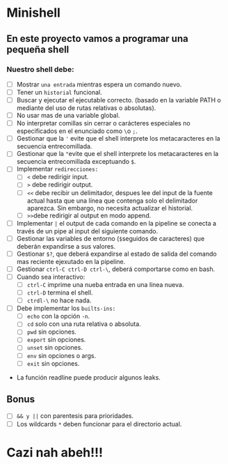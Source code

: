 # Minishell

## En este proyecto vamos a programar una pequeña shell

### Nuestro shell debe:
- [ ] Mostrar ``una entrada`` mientras espera un comando nuevo.
- [ ] Tener un ``historial`` funcional.
- [ ] Buscar y ejecutar el ejecutable correcto. (basado en la variable PATH o mediante del uso de rutas relativas o absolutas).
- [ ] No usar mas de una variable global.
- [ ] No interpretar comillas sin cerrar o carácteres especiales no especificados en el enunciado como ``\``o ``;``.
- [ ] Gestionar que la ``'`` evite que el shell interprete los metacaracteres en la secuencia entrecomillada.
- [ ] Gestionar que la ``"``evite que el shell interprete los metacaracteres en la secuencia entrecomillada exceptuando ``$``.
- [ ] Implementar ``redirecciones:``
	- [ ] ``<`` debe redirigir input.
	- [ ] ``>`` debe redirigir output.
	- [ ] ``<<`` debe recibir un delimitador, despues lee del input de la fuente actual hasta que una línea que contenga solo el delimitador aparezca. Sin embargo, no necesita actualizar el historial.
	- [ ] ``>>``debe redirigir al output en modo append.
- [ ] Implementar ``|`` el output de cada comando en la pipeline se conecta a través de un pipe al input del siguiente comando.
- [ ] Gestionar las variables de entorno (``$``seguidos de caracteres) que deberán expandirse a sus valores.
- [ ] Gestionar ``$?``, que deberá expandirse al estado de salida del comando mas reciente ejexutado en la pipeline.
- [ ] Gestionar ``ctrl-C ctrl-D ctrl-\``, deberá comportarse como en bash.
- [ ] Cuando sea interactivo:
	- [ ] ``ctrl-C`` imprime una nueba entrada en una línea nueva.
	- [ ] ``ctrl-D`` termina el shell.
	- [ ] ``ctrdl-\`` no hace nada.
- [ ] Debe implementar los ``builts-ins:``
	- [ ] ``echo`` con la opción ``-n``.
	- [ ] ``cd`` solo con una ruta relativa o absoluta.
	- [ ] ``pwd`` sin opciones.
	- [ ] ``export`` sin opciones.
	- [ ] ``unset`` sin opciones.
	- [ ] ``env`` sin opciones o args.
	- [ ] ``exit`` sin opciones.

* La función readline puede producir algunos leaks.

## Bonus

- [ ] ``&& y ||`` con parentesis para prioridades.
- [ ] Los wildcards ``*`` deben funcionar para el directorio actual.

# Cazi nah abeh!!!